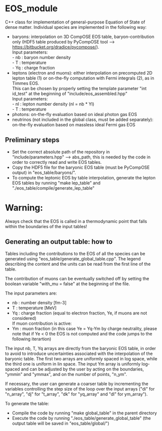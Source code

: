 # EOS_module

C++ class for implementation of general-purpose Equation of State of dense matter. Individual species are implemented in the following way:
  - baryons: interpolation on 3D CompOSE EOS table, baryon-contribution only (HDF5 table produced by PyCompOSE tool --> https://bitbucket.org/dradice/pycompose/).<br>
             Input parameters:<br>
              - nb : baryon number density<br>
              - T  : temperature<br>
              - Yq : charge fraction<br>
  - leptons (electron and muons): either interpolation on precomputed 2D lepton table (1) or on-the-fly computation with Fermi integrals (2), as in Timmes EOS.<br>
                                  This can be chosen by properly setting the template parameter "int id_test" at the beginning of "include/eos_assembled.hpp"<br>
                                  Input parameters:<br>
                                    - nl : lepton number density (nl = nb * Yl)<br>
                                    - T  : temperature<br>
  - photons: on-the-fly evaluation based on ideal photon gas EOS
  - neutrinos (not included in the global class, must be added separately): on-the-fly evaluation based on massless ideal Fermi gas EOS

## Preliminary steps
  - Set the correct absolute path of the repository in "include/parameters.hpp" --> abs_path, this is needed by the code in order to correctly read and write EOS tables.
  - Copy the HDF5 file for the baryonic EOS table (must be PyCompOSE output) in "eos_table/baryons/".
  - To compute the leptonic EOS by table interpolation, generate the lepton EOS tables by running "make lep_table" and "./eos_table/compile/generate_lep_table"
  
# Warning:
Always check that the EOS is called in a thermodynamic point that falls within the boundaries of the input tables!

## Generating an output table: how to
Tables including the contributions to the EOS of all the species can be generated using "eos_table/generate_global_table.cpp". The legend describing the content and the units can be read from the first line of the table.

The contribution of muons can be eventually switched off by setting the boolean variable "with_mu = false" at the beginning of the file.

The input parameters are:
  - nb : number density [fm-3]
  - T  : temperature [MeV]
  - Yq : charge fraction (equal to electron fraction, Ye, if muons are not considered)<br>
  If muon contribution is active:
  - Ym : muon fraction (in this case Ye = Yq-Ym by charge neutrality, please note that if Ye < 0 the EOS is not computed and the code jumps to the following iterartion)

The input nb, T, Yq arrays are directly from the baryonic EOS table, in order to avoid to introduce uncertainties associated with the interpolation of the baryonic table. The first two arrays are uniformly spaced in log space, while the third one is uniform in lin space.
The input Ym array is uniformly log-spaced and can be adjusted by the user by acting on the boundaries, "ymmin" and "ymmax", and on the number of points, "n_ym".

If necessary, the user can generate a coarser table by incrementing the variables controlling the step size of the loop over the input arrays ("di" for "n_array", "dj" for "t_array", "dk" for "yq_array" and "dl" for ym_array"). 

To generate the table:
  - Compile the code by running "make global_table" in the parent directory
  - Execute the code by running "./eos_table/generate_global_table" (the output table will be saved in "eos_table/global/")
